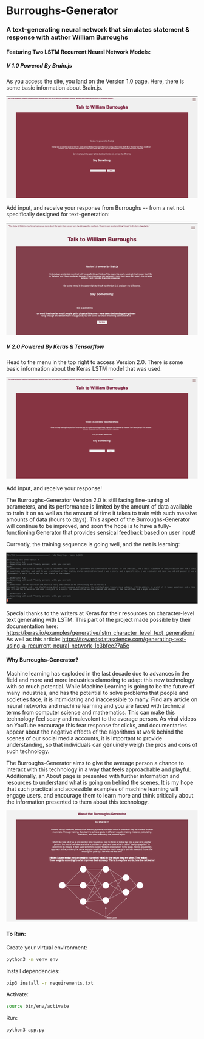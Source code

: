 # Burroughs-Generator

### A text-generating neural network that simulates statement & response with author William Burroughs

#### Featuring Two LSTM Recurrent Neural Network Models:

##### V 1.0 Powered By Brain.js

As you access the site, you land on the Version 1.0 page. Here, there is some basic information about Brain.js.

![Image of Version 1.0 page of Burroughs-Generator](server/static/assets/v1.0page.png)

Add input, and receive your response from Burroughs -- from a net not specifically designed for text-generation:

![Image of Version 1.0 page with returned response](server/static/assets/v1.0pagewithresponse.png)

##### V 2.0 Powered By Keras & Tensorflow

Head to the menu in the top right to access Version 2.0. There is some basic information about the Keras LSTM model that was used.

![Image of Version 2.0 page of Burroughs-Generator](server/static/assets/v2.0page.png)

Add input, and receive your response!

The Burroughs-Generator Version 2.0 is still facing fine-tuning of parameters, and its performance is limited by the amount of data available to train it on as well as the amount of time it takes to train with such massive amounts of data (hours to days).
This aspect of the Burroughs-Generator will continue to be improved, and soon the hope is to have a fully-functioning Generator
that provides sensical feedback based on user input!

Currently, the training sequence is going well, and the net is learning:

![Image of training sequence in terminal](server/static/assets/training.png)

Special thanks to the writers at Keras for their resources on character-level text generating with LSTM. This part of the
project made possible by their documentation here: https://keras.io/examples/generative/lstm_character_level_text_generation/
As well as this article: https://towardsdatascience.com/generating-text-using-a-recurrent-neural-network-1c3bfee27a5e


#### Why Burroughs-Generator?

Machine learning has exploded in the last decade due to advances in the field and more and more industries
clamoring to adapt this new technology with so much potential. While Machine Learning is going to be the future of
many industries, and has the potential to solve problems that people and societies face, it is intimidating and inaccessible to many. Find any article on neural networks and machine learning and you are faced with technical terms from
computer science and mathematics. This can make this technology feel scary and malevolent to the average person. As viral videos on YouTube encourage this fear response for clicks, and documentaries appear about the negative effects of the algorithms at work behind the scenes of our social media accounts, it is important to provide understanding, so that individuals can genuinely weigh the pros and cons of such technology.

The Burroughs-Generator aims to give the average person a chance to interact with this technology in a way that feels
approachable and playful. Additionally, an About page is presented with further information and resources to understand
what is going on behind the scenes. It is my hope that such practical and accessible examples of machine learning will
engage users, and encourage them to learn more and think critically about the information presented to them about this technology.

![Image of about page and neural net diagram](server/static/assets/aboutpage.png)

#### To Run:

Create your virtual environment:

```zsh
python3 -m venv env
```

Install dependencies:

```zsh
pip3 install -r requirements.txt
```

Activate:

```zsh
source bin/env/activate
```

Run:

```zsh
python3 app.py
```
